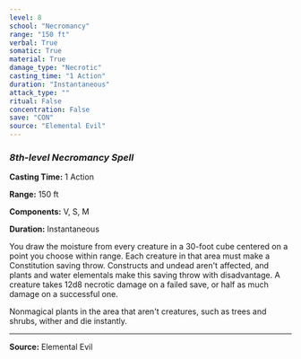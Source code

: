 ```yaml
---
level: 8
school: "Necromancy"
range: "150 ft"
verbal: True
somatic: True
material: True
damage_type: "Necrotic"
casting_time: "1 Action"
duration: "Instantaneous"
attack_type: ""
ritual: False
concentration: False
save: "CON"
source: "Elemental Evil"
---
```


### *8th-level Necromancy Spell*

**Casting Time:** 1 Action

**Range:** 150 ft

**Components:** V, S, M

**Duration:** Instantaneous

You draw the moisture from every creature in a 30-foot cube centered on a point you choose within range. Each creature in that area must make a Constitution saving throw. Constructs and undead aren't affected, and plants and water elementals make this saving throw with disadvantage. A creature takes 12d8 necrotic damage on a failed save, or half as much damage on a successful one.
 
 Nonmagical plants in the area that aren't creatures, such as trees and shrubs, wither and die instantly.

---
**Source:** Elemental Evil
